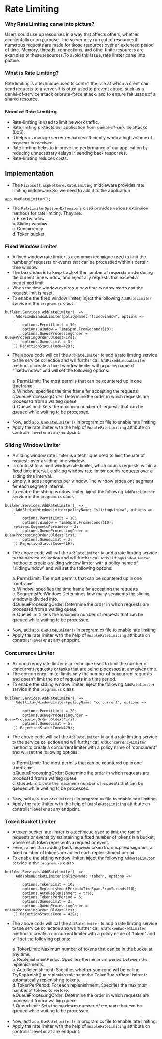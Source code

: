 # Rate Limiting
### Why Rate Limiting came into picture?
Users could use up resources in a way that affects others, whether accidentally or on purpose. The server may run out of resources if numerous requests are made for those resources over an extended period of time. Memory, threads, connections, and other finite resources are examples of these resources.To avoid this issue, rate limiter came into picture.
### What is Rate Limiting?
Rate limiting is a technique used to control the rate at which a client can send requests to a server. It is often used to prevent abuse, such as a denial-of-service attack or brute-force attack, and to ensure fair usage of a shared resource.
### Need of Rate Limiting
* Rate-limiting is used to limit network traffic.
* Rate limiting protects our application from denial-of-service attacks (DoS).
* It helps us manage server resources efficiently when a high volume of requests is received.
* Rate limiting helps to improve the performance of our application by reducing unnecessary delays in sending back responses.
* Rate-limiting reduces costs.
## Implementation
* The ```Microsoft.AspNetCore.RateLimiting``` middleware provides rate limiting middleware.So, we need to add it to the application
``` 
app.UseRateLimiter();
```
* The ```RateLimiterOptionsExtensions``` class provides various extension methods for rate limiting. They are:<br>
a. Fixed window<br>
b. Sliding window<br>
c. Concurrency<br>
d. Token bucket<br>
### Fixed Window Limiter
* A fixed window rate limiter is a common technique used to limit the number of requests or events that can be processed within a certain time window. 
* The basic idea is to keep track of the number of requests made during the current time window, and reject any requests that exceed a predefined limit.
* When the time window expires, a new time window starts and the request limit is reset.
* To enable the fixed window limiter, inject the following ```AddRateLimiter``` service in the ```program.cs``` class.
```
builder.Services.AddRateLimiter(_ => _
	.AddFixedWindowLimiter(policyName: "fixedwindow", options =>
	{
		options.PermitLimit = 10;
		options.Window = TimeSpan.FromSeconds(10);
		options.QueueProcessingOrder = QueueProcessingOrder.OldestFirst;
		options.QueueLimit = 3;
	}).RejectionStatusCode=429);
  ```
  * The above code will call the ```AddRateLimiter``` to add a rate limiting service to the service collection and will further call ```AddFixedWindowLimiter``` method to create a fixed window limiter with a policy name of "fixedwindow" and will set the following options:<br><br>
  a. PermitLimit: The most permits that can be countered up in one timeframe.<br>
  b. Window: specifies the time frame for accepting the requests<br>
  c.QueueProcessingOrder: Determine the order in which requests are processed from a waiting queue<br>
  d. QueueLimit: Sets the maximum number of requests that can be queued while waiting to be processed.<br><br>
* Now, add ```app.UseRateLimiter()``` in program.cs file to enable rate limiting
* Apply the rate limiter with the help of ```EnableRateLimiting``` attribute on controller level or at any endpoint.
### Sliding Window Limiter
* A sliding window rate limiter is a technique used to limit the rate of requests over a sliding time window. 
* In contrast to a fixed window rate limiter, which counts requests within a fixed time interval, a sliding window rate limiter counts requests over a sliding time interval.
* Simply, It adds segments per window. The window slides one segment for each segment interval.
* To enable the sliding window limiter, inject the following ```AddRateLimiter``` service in the ```program.cs``` class.
```
builder.Services.AddRateLimiter(_ => _
	.AddSlidingWindowLimiter(policyName: "slidingwindow", options =>
	{
		options.PermitLimit = 10;
		options.Window = TimeSpan.FromSeconds(10);
    options.SegmentsPerWindow = 2;
		options.QueueProcessingOrder = QueueProcessingOrder.OldestFirst;
		options.QueueLimit = 3;
	}).RejectionStatusCode=429);
  ```
  * The above code will call the ```AddRateLimiter``` to add a rate limiting service to the service collection and will further call ```AddSlidingWindowLimiter``` method to create a sliding window limiter with a policy name of "slidingwindow" and will set the following options:<br><br>
  a. PermitLimit: The most permits that can be countered up in one timeframe.<br>
  b. Window: specifies the time frame for accepting the requests<br>
  c. SegmentsPerWindow: Determines how many segments the sliding window is divided into.<br>
  d.QueueProcessingOrder: Determine the order in which requests are processed from a waiting queue<br>
  e. QueueLimit: Sets the maximum number of requests that can be queued while waiting to be processed.<br><br>
* Now, add ```app.UseRateLimiter()``` in program.cs file to enable rate limiting
* Apply the rate limiter with the help of ```EnableRateLimiting``` attribute on controller level or at any endpoint.
### Concurrency Limiter
* A concurrency rate limiter is a technique used to limit the number of concurrent requests or tasks that are being processed at any given time.
* The concurrency limiter limits only the number of concurrent requests and doesn’t limit the no of requests in a time period.
* To enable the sliding window limiter, inject the following ```AddRateLimiter``` service in the ```program.cs``` class.
```
builder.Services.AddRateLimiter(_ => _
	.AddSlidingWindowLimiter(policyName: "concurrent", options =>
	{
		options.PermitLimit = 20;
		options.QueueProcessingOrder = QueueProcessingOrder.OldestFirst;
		options.QueueLimit = 5;
	}).RejectionStatusCode=429);
  ```
  * The above code will call the ```AddRateLimiter``` to add a rate limiting service to the service collection and will further call ```AddConcurrencyLimiter``` method to create a concurrent limiter with a policy name of "concurrent" and will set the following options:<br><br>
  a. PermitLimit: The most permits that can be countered up in one timeframe.<br>
  b.QueueProcessingOrder: Determine the order in which requests are processed from a waiting queue<br>
  c. QueueLimit: Sets the maximum number of requests that can be queued while waiting to be processed.<br><br>
* Now, add ```app.UseRateLimiter()``` in program.cs file to enable rate limiting.
* Apply the rate limiter with the help of ```EnableRateLimiting``` attribute on controller level or at any endpoint.
### Token Bucket Limiter
* A token bucket rate limiter is a technique used to limit the rate of requests or events by maintaining a fixed number of tokens in a bucket, where each token represents a request or event.
* Here, rather than adding back requests taken from expired segment, a fixed number of tokens are added each replenishment period.
* To enable the sliding window limiter, inject the following ```AddRateLimiter``` service in the ```program.cs``` class.
```
builder.Services.AddRateLimiter(_ => _
	.AddTokenBucketLimiter(policyName: "token", options =>
	{
		options.TokenLimit = 10;
		options.ReplenishmentPeriod=TimeSpan.FromSeconds(10);
		options.AutoReplenishment = true;
		options.TokensPerPeriod = 6;
		options.QueueLimit = 2;
		options.QueueProcessingOrder = QueueProcessingOrder.OldestFirst;
	}).RejectionStatusCode = 429);
  ```
  * The above code will call the ```AddRateLimiter``` to add a rate limiting service to the service collection and will further call ```AddTokenBucketLimiter``` method to create a concurrent limiter with a policy name of "token" and will set the following options:<br><br>
  a. TokenLimit: Maximum number of tokens that can be in the bucket at any time.<br>
  b. ReplenishmentPeriod: Specifies the minimum period between the replenishments.<br>
  c. AutoRelenishment: Specifies whether someone will be calling TryReplenish() to replenish tokens or the TokenBucketRateLimiter is automatically replenishing         tokens.<br>
  d. TokenPerPeriod: For each replenishment, Specifies the maximum number of tokens to restore.<br>
  e.QueueProcessingOrder: Determine the order in which requests are processed from a waiting queue<br>
  f. QueueLimit: Sets the maximum number of requests that can be queued while waiting to be processed.<br><br>
* Now, add ```app.UseRateLimiter()``` in program.cs file to enable rate limiting.
* Apply the rate limiter with the help of ```EnableRateLimiting``` attribute on controller level or at any endpoint.
